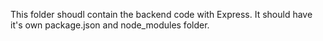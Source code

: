 This folder shoudl contain the backend code with Express. 
It should have it's own package.json and node_modules folder.



